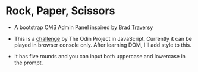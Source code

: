 
# Rock, Paper, Scissors

* A bootstrap CMS Admin Panel inspired by [Brad Traversy](https://www.traversymedia.com/)

* This is a [challenge](https://www.theodinproject.com/courses/web-development-101/lessons/rock-paper-scissors) by The Odin Project in JavaScript. Currently it can be played in browser console only. After learning DOM, I'll add style to this.
* It has five rounds and you can input both uppercase and lowercase in the prompt.
